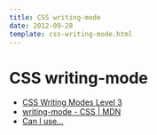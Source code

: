 ```yaml
---
title: CSS writing-mode
date: 2012-09-28
template: css-writing-mode.html
---
```


CSS writing-mode
================

- [CSS Writing Modes Level 3](https://drafts.csswg.org/css-writing-modes-3/#block-flow)
- [writing-mode - CSS | MDN](https://developer.mozilla.org/ja/docs/Web/CSS/writing-mode)
- [Can I use...](http://caniuse.com/#feat=css-writing-mode)
